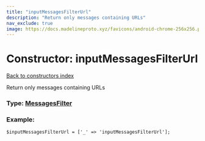 ```yaml
---
title: "inputMessagesFilterUrl"
description: "Return only messages containing URLs"
nav_exclude: true
image: https://docs.madelineproto.xyz/favicons/android-chrome-256x256.png
---
```

# Constructor: inputMessagesFilterUrl  
[Back to constructors index](/API_docs/constructors/index.html)



Return only messages containing URLs




### Type: [MessagesFilter](/API_docs/types/MessagesFilter.html)


### Example:

```
$inputMessagesFilterUrl = ['_' => 'inputMessagesFilterUrl'];
```  
